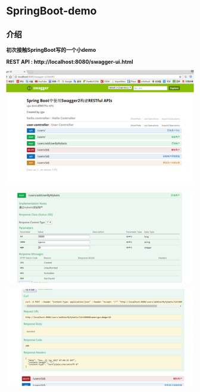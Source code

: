 # SpringBoot-demo

## 介绍
**初次接触SpringBoot写的一个小demo**

**REST API : http://localhost:8080/swagger-ui.html**

![user](DemoIMG/swaggerAPI1.png)

![user](DemoIMG/swapperAPI2.png)

![user](DemoIMG/swaggerAPI3.png)


